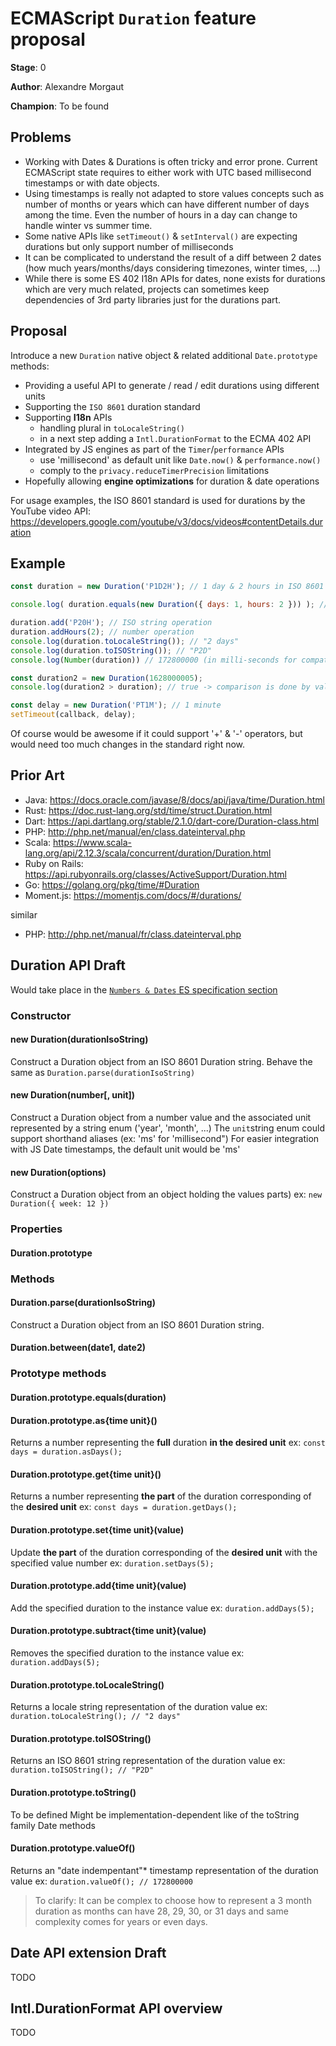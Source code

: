 # ECMAScript `Duration` feature proposal

**Stage**: 0

**Author**: Alexandre Morgaut

**Champion**: To be found

## Problems

- Working with Dates & Durations is often tricky and error prone. Current ECMAScript state requires to either work with UTC based millisecond timestamps or with date objects. 
- Using timestamps is really not adapted to store values concepts such as number of months or years which can have different number of days among the time. Even the number of hours in a day can change to handle winter vs summer time.
- Some native APIs like `setTimeout()` & `setInterval()` are expecting durations but only support number of milliseconds
- It can be complicated to understand the result of a diff between 2 dates (how much years/months/days considering timezones, winter times, ...)
- While there is some ES 402 I18n APIs for dates, none exists for durations which are very much related, projects can sometimes keep dependencies of 3rd party libraries just for the durations part.

## Proposal

Introduce a new `Duration` native object & related additional `Date.prototype` methods:

- Providing a useful API to generate / read / edit durations using different units
- Supporting the `ISO 8601` duration standard
- Supporting **I18n** APIs
  - handling plural in `toLocaleString()`
  - in a next step adding a `Intl.DurationFormat` to the ECMA 402 API
- Integrated by JS engines as part of the `Timer`/`performance` APIs
  - use 'millisecond' as default unit like `Date.now()` & `performance.now()`
  - comply to the `privacy.reduceTimerPrecision` limitations
- Hopefully allowing **engine optimizations** for duration & date operations

For usage examples, the ISO 8601 standard is used for durations by the YouTube video API:
https://developers.google.com/youtube/v3/docs/videos#contentDetails.duration

## Example

```javascript
const duration = new Duration('P1D2H'); // 1 day & 2 hours in ISO 8601

console.log( duration.equals(new Duration({ days: 1, hours: 2 })) ); // true

duration.add('P20H'); // ISO string operation
duration.addHours(2); // number operation
console.log(duration.toLocaleString()); // "2 days"
console.log(duration.toISOString()); // "P2D"
console.log(Number(duration)) // 172800000 (in milli-seconds for compatibility with ES Dates)

const duration2 = new Duration(1628000005);
console.log(duration2 > duration); // true -> comparison is done by valueOf() that returns the timestamp

const delay = new Duration('PT1M'); // 1 minute
setTimeout(callback, delay);
```

Of course would be awesome if it could support '+' & '-' operators, but would need too much changes in the standard right now.

## Prior Art

- Java: https://docs.oracle.com/javase/8/docs/api/java/time/Duration.html
- Rust: https://doc.rust-lang.org/std/time/struct.Duration.html
- Dart: https://api.dartlang.org/stable/2.1.0/dart-core/Duration-class.html
- PHP: http://php.net/manual/en/class.dateinterval.php
- Scala: https://www.scala-lang.org/api/2.12.3/scala/concurrent/duration/Duration.html
- Ruby on Rails: https://api.rubyonrails.org/classes/ActiveSupport/Duration.html
- Go: https://golang.org/pkg/time/#Duration
- Moment.js: https://momentjs.com/docs/#/durations/

similar

- PHP: http://php.net/manual/fr/class.dateinterval.php

## Duration API Draft

Would take place in the [`Numbers & Dates` ES specification section](https://www.ecma-international.org/ecma-262/9.0/index.html#sec-numbers-and-dates)

### Constructor

#### new Duration(durationIsoString)

Construct a Duration object from an ISO 8601 Duration string. Behave the same as `Duration.parse(durationIsoString)`

#### new Duration(number[, unit])

Construct a Duration object from a number value and the associated unit represented by a string enum ('year', 'month', ...)
The `unit`string enum could support shorthand aliases (ex: 'ms' for 'millisecond")
For easier integration with JS Date timestamps, the default unit would be 'ms'

#### new Duration(options)

Construct a Duration object from an object holding the values parts)
ex: `new Duration({ week: 12 })`

### Properties

#### Duration.prototype

### Methods

#### Duration.parse(durationIsoString)

Construct a Duration object from an ISO 8601 Duration string.

#### Duration.between(date1, date2)

### Prototype methods

#### Duration.prototype.equals(duration)

#### Duration.prototype.as{time unit}()

Returns a number representing the **full** duration **in the desired unit**
ex: `const days = duration.asDays();`

#### Duration.prototype.get{time unit}()

Returns a number representing **the part** of the duration corresponding of the **desired unit**
ex: `const days = duration.getDays();`

#### Duration.prototype.set{time unit}(value)

Update **the part** of the duration corresponding of the **desired unit** with the specified value number
ex: `duration.setDays(5);`

#### Duration.prototype.add{time unit}(value)

Add the specified duration to the instance value
ex: `duration.addDays(5);`

#### Duration.prototype.subtract{time unit}(value)

Removes the specified duration to the instance value
ex: `duration.addDays(5);`

#### Duration.prototype.toLocaleString()

Returns a locale string representation of the duration value
ex: `duration.toLocaleString(); // "2 days"`

#### Duration.prototype.toISOString()

Returns an ISO 8601 string representation of the duration value
ex: `duration.toISOString(); // "P2D"`

#### Duration.prototype.toString()

To be defined
Might be implementation-dependent like of the toString family Date methods

#### Duration.prototype.valueOf()

Returns an "date indempentant"* timestamp representation of the duration value
ex: `duration.valueOf(); // 172800000`

> To clarify: 
> It can be complex to choose how to represent a 3 month duration as months can have 28, 29, 30, or 31 days and same complexity comes for years or even days.

## Date API extension Draft

TODO

## Intl.DurationFormat API overview

TODO
